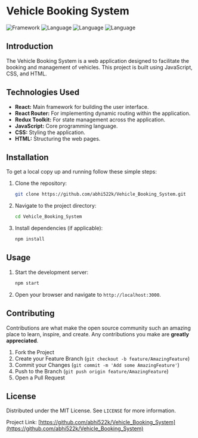 # Vehicle Booking System

![Framework](https://img.shields.io/badge/framework-React-blue)
![Language](https://img.shields.io/badge/language-JavaScript-blue)
![Language](https://img.shields.io/badge/language-CSS-blue)
![Language](https://img.shields.io/badge/language-HTML-blue)

## Introduction
The Vehicle Booking System is a web application designed to facilitate the booking and management of vehicles. This project is built using JavaScript, CSS, and HTML.

## Technologies Used  
- **React:** Main framework for building the user interface.  
- **React Router:** For implementing dynamic routing within the application.  
- **Redux Toolkit:** For state management across the application.  
- **JavaScript:** Core programming language.  
- **CSS:** Styling the application.  
- **HTML:** Structuring the web pages. 

## Installation
To get a local copy up and running follow these simple steps:

1. Clone the repository:
    ```bash
    git clone https://github.com/abhi522k/Vehicle_Booking_System.git
    ```
2. Navigate to the project directory:
    ```bash
    cd Vehicle_Booking_System
    ```
3. Install dependencies (if applicable):
    ```bash
    npm install
    ```

## Usage
1. Start the development server:
    ```bash
    npm start
    ```
2. Open your browser and navigate to `http://localhost:3000`.

## Contributing
Contributions are what make the open source community such an amazing place to learn, inspire, and create. Any contributions you make are **greatly appreciated**.

1. Fork the Project
2. Create your Feature Branch (`git checkout -b feature/AmazingFeature`)
3. Commit your Changes (`git commit -m 'Add some AmazingFeature'`)
4. Push to the Branch (`git push origin feature/AmazingFeature`)
5. Open a Pull Request

## License
Distributed under the MIT License. See `LICENSE` for more information.

Project Link: [https://github.com/abhi522k/Vehicle_Booking_System](https://github.com/abhi522k/Vehicle_Booking_System)
